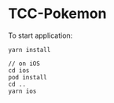 # TCC-Pokemon

To start application:

```
yarn install

// on iOS
cd ios
pod install
cd ..
yarn ios
```
